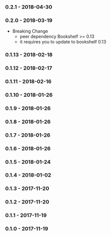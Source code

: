 ### 0.2.1 - 2018-04-30
### 0.2.0 - 2018-03-19

- Breaking Change
  - peer dependency Bookshelf >= 0.13
  - it requires you to update to bookshelf 0.13

### 0.1.13 - 2018-02-18
### 0.1.12 - 2018-02-17
### 0.1.11 - 2018-02-16
### 0.1.10 - 2018-01-26
### 0.1.9 - 2018-01-26
### 0.1.8 - 2018-01-26
### 0.1.7 - 2018-01-26
### 0.1.6 - 2018-01-26
### 0.1.5 - 2018-01-24
### 0.1.4 - 2018-01-02
### 0.1.3 - 2017-11-20
### 0.1.2 - 2017-11-20
### 0.1.1 - 2017-11-19
### 0.1.0 - 2017-11-19
